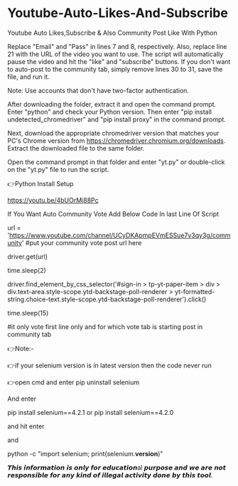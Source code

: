 # Youtube-Auto-Likes-And-Subscribe

Youtube Auto Likes,Subscribe & Also Community Post Like With Python

Replace "Email" and "Pass" in lines 7 and 8, respectively. Also, replace line 21 with the URL of the video you want to use. The script will automatically pause the video and hit the "like" and "subscribe" buttons. If you don't want to auto-post to the community tab, simply remove lines 30 to 31, save the file, and run it.

Note: Use accounts that don't have two-factor authentication.

After downloading the folder, extract it and open the command prompt. Enter "python" and check your Python version. Then enter "pip install undetected_chromedriver" and "pip install proxy" in the command prompt.

Next, download the appropriate chromedriver version that matches your PC's Chrome version from https://chromedriver.chromium.org/downloads. Extract the downloaded file to the same folder.

Open the command prompt in that folder and enter "yt.py" or double-click on the "yt.py" file to run the script.

👉Python Install Setup

https://youtu.be/4bUOrMj88Pc

If You Want Auto Community Vote Add Below Code In last Line Of Script 

url = 'https://www.youtube.com/channel/UCyDKApmpEVmESSue7v3qy3g/community' #put your community vote post url here

driver.get(url)

time.sleep(2)

driver.find_element_by_css_selector('#sign-in > tp-yt-paper-item > div > div.text-area.style-scope.ytd-backstage-poll-renderer > yt-formatted-string.choice-text.style-scope.ytd-backstage-poll-renderer').click()

time.sleep(15)

#it only vote first line only and for which vote tab is starting post in community tab

👉Note:-

👉if your selenium version is in latest version then 
the code never run 

👉open cmd and enter pip uninstall selenium

And enter 

pip install selenium==4.2.1
or
pip install selenium==4.2.0

and hit enter 

and 

python -c "import selenium; print(selenium.__version__)"
<to check the current version of selenium>

𝙏𝙝𝙞𝙨 𝙞𝙣𝙛𝙤𝙧𝙢𝙖𝙩𝙞𝙤𝙣 𝙞𝙨 𝙤𝙣𝙡𝙮 𝙛𝙤𝙧 𝙚𝙙𝙪𝙘𝙖𝙩𝙞𝙤𝙣al 𝙥𝙪𝙧𝙥𝙤𝙨𝙚 𝙖𝙣𝙙 𝙬𝙚 𝙖𝙧𝙚 𝙣𝙤𝙩 𝙧𝙚𝙨𝙥𝙤𝙣𝙨𝙞𝙗𝙡𝙚 𝙛𝙤𝙧 𝙖𝙣𝙮 𝙠𝙞𝙣𝙙 𝙤𝙛 𝙞𝙡𝙡𝙚𝙜𝙖𝙡 𝙖𝙘𝙩𝙞𝙫𝙞𝙩𝙮 𝙙𝙤𝙣𝙚 𝙗𝙮 𝙩𝙝𝙞𝙨 𝙩𝙤𝙤𝙡.






